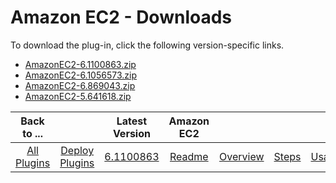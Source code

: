 
# Amazon EC2 - Downloads
To download the plug-in, click the following version-specific links.

- [AmazonEC2-6.1100863.zip](https://raw.githubusercontent.com/UrbanCode/IBM-UCD-PLUGINS/main/files/AmazonEC2/AmazonEC2-6.1100863.zip)
- [AmazonEC2-6.1056573.zip](https://raw.githubusercontent.com/UrbanCode/IBM-UCD-PLUGINS/main/files/AmazonEC2/AmazonEC2-6.1056573.zip)
- [AmazonEC2-6.869043.zip](https://raw.githubusercontent.com/UrbanCode/IBM-UCD-PLUGINS/main/files/AmazonEC2/AmazonEC2-6.869043.zip)
- [AmazonEC2-5.641618.zip](https://raw.githubusercontent.com/UrbanCode/IBM-UCD-PLUGINS/main/files/AmazonEC2/AmazonEC2-5.641618.zip)

|Back to ...||Latest Version|Amazon EC2 ||||
| :---: | :---: | :---: | :---: | :---: | :---: | :---: |
|[All Plugins](../../index.md)|[Deploy Plugins](../README.md)|[6.1100863](https://raw.githubusercontent.com/UrbanCode/IBM-UCD-PLUGINS/main/files/AmazonEC2/AmazonEC2-6.1100863.zip)|[Readme](README.md)|[Overview](overview.md)|[Steps](steps.md)|[Usage](usage.md)|
